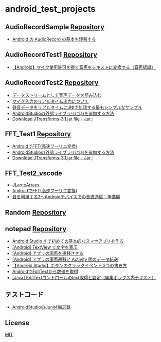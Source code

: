 # android_test_projects

## AudioRecordSample [Repository](https://github.com/Nave-wata/android_test_projects/tree/main/AudioRecordSample)

- [Android の AudioRecord の基本を理解する](https://qiita.com/ino-shin/items/214dba25f49fa098402f)

## AudioRecordTest1 [Repository](https://github.com/Nave-wata/android_test_projects/tree/main/AudioRecordTest1)

- [【Android】マイク使用許可を得て音声をテキストに変換する（音声認識）](https://www.servernote.net/article.cgi?id=android-voice-to-text)

## AudioRecordTest2 [Repository](https://github.com/Nave-wata/android_test_projects/tree/main/AudioRecordTest2)

- [データストリームとして音声データを読み込む](https://seesaawiki.jp/w/moonlight_aska/d/%A5%C7%A1%BC%A5%BF%A5%B9%A5%C8%A5%EA%A1%BC%A5%E0%A4%C8%A4%B7%A4%C6%B2%BB%C0%BC%A5%C7%A1%BC%A5%BF%A4%F2%C6%C9%A4%DF%B9%FE%A4%E0)
- [マイク入力のリアルタイム出力について](https://groups.google.com/g/android-group-japan/c/cd9Ci-BgQPs?pli=1)
- [録音データをリアルタイムにJNIで処理する最もシンプルなサンプル](https://qiita.com/MJeeeey/items/04beebe490f5cc48b749)
- [AndroidStudioの外部ライブラリにjarを追加する方法](https://www.fixes.pub/program/255065.html)
- [Download JTransforms-3.1.jar file - Jar j](http://www.java2s.com/example/jar/j/download-jtransforms31jar-file.html)

## FFT_Test1 [Repository](https://github.com/Nave-wata/android_test_projects/tree/main/FFT_Test1)

- [AndroidでFFT(高速フーリエ変換)](http://web-dou.com/android/fft.html)
- [AndroidStudioの外部ライブラリにjarを追加する方法](https://www.fixes.pub/program/255065.html)
- [Download JTransforms-3.1.jar file - Jar j](http://www.java2s.com/example/jar/j/download-jtransforms31jar-file.html)

## FFT_Test2_vscode

- [JLargeArrays](https://github.com/carandraug/debian-libjlargearrays-java)
- [AndroidでFFT(高速フーリエ変換)](http://web-dou.com/android/fft.html)
- [音を利用する2～Androidデバイスでの音波通信：準備編](https://github.com/mkttanabe/Sonic/blob/master/sonic04/app/src/main/java/jp/klab/sonic04/MainActivity.java)

## Random [Repository](https://github.com/Nave-wata/android_test_projects/tree/main/Random)

## notepad [Repository](https://github.com/Nave-wata/android_test_projects/tree/main/notepad)

- [Android Studio 4 で初めての基本的なスマホアプリを作る](https://b-risk.jp/blog/2021/02/androidstudio4/#i-2)
- [[Android] TextView で文字を表示](https://akira-watson.com/android/textview.html)
- [[Android] アプリの画面を遷移させる](https://akira-watson.com/android/activity-1.html)
- [[Android] アプリの画面遷移と Activity 間のデータ転送](https://akira-watson.com/android/activity-2.html)
- [【Android Studio】ボタンのクリックイベント 3つの書き方](https://codeforfun.jp/android-studio-how-to-set-button-click-event/)
- [AndroidでEditTextから数値を取得](https://androidkaihatu.blog.fc2.com/blog-entry-45.html)
- [[Java] EditTextコントロールのtext取得と設定（編集ボックス内テキスト）](https://www.ipentec.com/document/android-edittext-get-set-text)

## テストコード

- [AndroidStudioのJunit4備忘録](https://qiita.com/izuki_y/items/d784529c301af2883b85)

## License

[MIT](https://github.com/Nave-wata/android_test_projects/blob/main/LICENSE)
